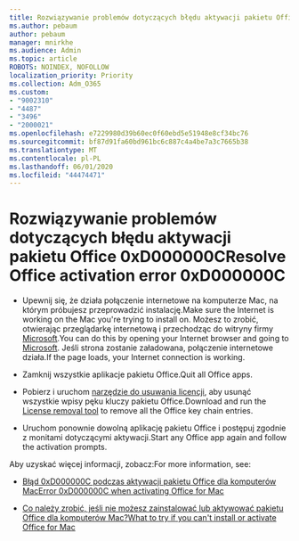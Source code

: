 ```yaml
---
title: Rozwiązywanie problemów dotyczących błędu aktywacji pakietu Office 0xD000000C
ms.author: pebaum
author: pebaum
manager: mnirkhe
ms.audience: Admin
ms.topic: article
ROBOTS: NOINDEX, NOFOLLOW
localization_priority: Priority
ms.collection: Adm_O365
ms.custom:
- "9002310"
- "4487"
- "3496"
- "2000021"
ms.openlocfilehash: e7229980d39b60ec0f60ebd5e51948e8cf34bc76
ms.sourcegitcommit: bf87d91fa60bd961bc6c887c4a4be7a3c7665b38
ms.translationtype: MT
ms.contentlocale: pl-PL
ms.lasthandoff: 06/01/2020
ms.locfileid: "44474471"
---
```

# <a name="resolve-office-activation-error-0xd000000c"></a><span data-ttu-id="2706a-102">Rozwiązywanie problemów dotyczących błędu aktywacji pakietu Office 0xD000000C</span><span class="sxs-lookup"><span data-stu-id="2706a-102">Resolve Office activation error 0xD000000C</span></span>

- <span data-ttu-id="2706a-103">Upewnij się, że działa połączenie internetowe na komputerze Mac, na którym próbujesz przeprowadzić instalację.</span><span class="sxs-lookup"><span data-stu-id="2706a-103">Make sure the Internet is working on the Mac you're trying to install on.</span></span> <span data-ttu-id="2706a-104">Możesz to zrobić, otwierając przeglądarkę internetową i przechodząc do witryny firmy [Microsoft](https://www.microsoft.com).</span><span class="sxs-lookup"><span data-stu-id="2706a-104">You can do this by opening your Internet browser and going to [Microsoft](https://www.microsoft.com).</span></span> <span data-ttu-id="2706a-105">Jeśli strona zostanie załadowana, połączenie internetowe działa.</span><span class="sxs-lookup"><span data-stu-id="2706a-105">If the page loads, your Internet connection is working.</span></span>

- <span data-ttu-id="2706a-106">Zamknij wszystkie aplikacje pakietu Office.</span><span class="sxs-lookup"><span data-stu-id="2706a-106">Quit all Office apps.</span></span>

- <span data-ttu-id="2706a-107">Pobierz i uruchom [narzędzie do usuwania licencji](https://go.microsoft.com/fwlink/?linkid=849815), aby usunąć wszystkie wpisy pęku kluczy pakietu Office.</span><span class="sxs-lookup"><span data-stu-id="2706a-107">Download and run the [License removal tool](https://go.microsoft.com/fwlink/?linkid=849815) to remove all the Office key chain entries.</span></span>

- <span data-ttu-id="2706a-108">Uruchom ponownie dowolną aplikację pakietu Office i postępuj zgodnie z monitami dotyczącymi aktywacji.</span><span class="sxs-lookup"><span data-stu-id="2706a-108">Start any Office app again and follow the activation prompts.</span></span>

<span data-ttu-id="2706a-109">Aby uzyskać więcej informacji, zobacz:</span><span class="sxs-lookup"><span data-stu-id="2706a-109">For more information, see:</span></span>

- [<span data-ttu-id="2706a-110">Błąd 0xD000000C podczas aktywacji pakietu Office dla komputerów Mac</span><span class="sxs-lookup"><span data-stu-id="2706a-110">Error 0xD000000C when activating Office for Mac</span></span>](https://support.office.com/article/error-0xd000000c-when-activating-office-for-mac-da865931-4658-4829-ba2d-8133390c6d25)

- [<span data-ttu-id="2706a-111">Co należy zrobić, jeśli nie możesz zainstalować lub aktywować pakietu Office dla komputerów Mac?</span><span class="sxs-lookup"><span data-stu-id="2706a-111">What to try if you can't install or activate Office for Mac</span></span>](https://support.office.com/article/what-to-try-if-you-can-t-install-or-activate-office-for-mac-5efba2b4-b1e6-4e5f-bf3c-6ab945d03dea)
